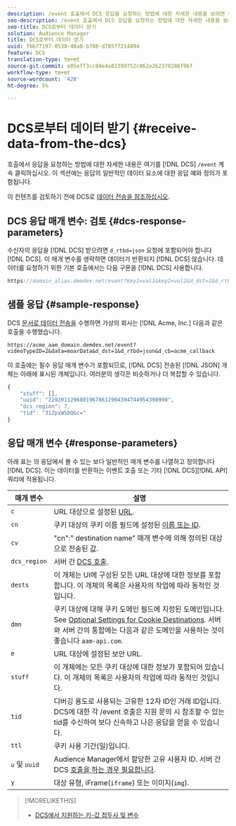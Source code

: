 ```yaml
---
description: /event 호출에서 DCS 응답을 요청하는 방법에 대한 자세한 내용을 보려면 여기를 계속 클릭하십시오. 이 섹션에는 응답의 일반적인 데이터 요소에 대한 응답 예와 정의가 포함됩니다.
seo-description: /event 호출에서 DCS 응답을 요청하는 방법에 대한 자세한 내용을 보려면 여기를 계속 클릭하십시오. 이 섹션에는 응답의 일반적인 데이터 요소에 대한 응답 예와 정의가 포함됩니다.
seo-title: DCS로부터 데이터 받기
solution: Audience Manager
title: DCS로부터 데이터 받기
uuid: fbb77197-8530-48a8-b708-d785f7214494
feature: DCS
translation-type: tm+mt
source-git-commit: e05eff3cc04e4a82399752c862e2b2370286f96f
workflow-type: tm+mt
source-wordcount: '420'
ht-degree: 5%

---
```



# DCS로부터 데이터 받기 {#receive-data-from-the-dcs}

호출에서 응답을 요청하는 방법에 대한 자세한 내용은 여기를 [!DNL DCS] `/event` 계속 클릭하십시오. 이 섹션에는 응답의 일반적인 데이터 요소에 대한 응답 예와 정의가 포함됩니다.

이 컨텐츠를 검토하기 전에 DCS로 [데이터 전송을 참조하십시오](../../../api/dcs-intro/dcs-event-calls/dcs-url-send.md).

## DCS 응답 매개 변수: 검토 {#dcs-response-parameters}

수신자의 응답을 [!DNL DCS] 받으려면 `d_rtbd=json` 요청에 포함되어야 합니다 [!DNL DCS]. 이 매개 변수를 생략하면 데이터가 반환되지 [!DNL DCS] 않습니다. 데이터를 요청하기 위한 기본 호출에서는 다음 구문을 [!DNL DCS] 사용합니다.

```js
https://domain_alias.demdex.net/event?key1=val1&key2=val2&d_dst=1&d_rtbd=json&d_cb=callback
```

## 샘플 응답 {#sample-response}

DCS [문서로 데이터 전송을](../../../api/dcs-intro/dcs-event-calls/dcs-url-send.md) 수행하면 가상의 회사는 [!DNL Acme, Inc.] 다음과 같은 호출을 수행했습니다.

`https://acme_aam_domain.demdex.net/event?videoTypeID=2&data=moarData&d_dst=1&d_rtbd=json&d_cb=acme_callback`

이 호출에는 필수 응답 매개 변수가 포함되므로, [!DNL DCS] 전송된 [!DNL JSON] 개체는 아래에 표시된 개체입니다. 여러분의 생각은 비슷하거나 더 복잡할 수 있습니다.

```js
{
    "stuff": [],
    "uuid": "22920112968019678612904394744954398990",
    "dcs_region": 7,
    "tid": "31ZpxW5bQGc="
}
```

## 응답 매개 변수 {#response-parameters}

아래 표는 의 응답에서 볼 수 있는 보다 일반적인 매개 변수를 나열하고 정의합니다 [!DNL DCS]. 이는 데이터를 반환하는 이벤트 호출 또는 기타 [!DNL DCS][!DNL API] 쿼리에 적용됩니다.

| 매개 변수 | 설명 |
|--- |--- |
| `c` | URL 대상으로 설정된 [URL](../../../features/destinations/create-url-destination.md). |
| `cn` | 쿠키 대상의 쿠키 이름 필드에 설정된 [이름 또는 ID](../../../features/destinations/create-cookie-destination.md). |
| `cv` | &quot;cn&quot;:&quot; destination name&quot; 매개 변수에 의해 정의된 대상으로 전송된 값. |
| `dcs_region` | 서버 간 [DCS 호출](../../../api/dcs-intro/dcs-api-reference/dcs-regions.md). |
| `dests` | 이 개체는 UI에 구성된 모든 URL 대상에 대한 정보를 포함합니다. 이 개체의 목록은 사용자의 작업에 따라 동적인 것입니다. |
| `dmn` | 쿠키 대상에 대해 쿠키 도메인 필드에 지정된 도메인입니다. See [Optional Settings for Cookie Destinations](../../../features/destinations/cookie-destination-options.md).  서버와 서버 간의 통합에는 다음과 같은 도메인을 사용하는 것이 좋습니다 `aam-api.com`. |
| `e` | URL 대상에 설정된 보안 URL. |
| `stuff` | 이 개체에는 모든 쿠키 대상에 대한 정보가 포함되어 있습니다. 이 개체의 목록은 사용자의 작업에 따라 동적인 것입니다. |
| `tid` | 디버깅 용도로 사용되는 고유한 12자 ID인 거래 ID입니다. DCS에 대한 각 /event 호출은 지원 문의 시 참조할 수 있는 tid를 수신하여 보다 신속하고 나은 응답을 얻을 수 있습니다. |
| `ttl` | 쿠키 사용 기간(일)입니다. |
| `u` 및 `uuid` | Audience Manager에서 할당한 고유 사용자 ID. 서버 간 DCS [호출을 하는 경우 필요합니다](../../../api/dcs-intro/dcs-s2s/dcs-s2s-calls.md). |
| `y` | 대상 유형, iFrame(`iframe`) 또는 이미지(`img`). |

>[!MORELIKETHIS]
>
>* [DCS에서 지원하는 키-값 접두사 및 변수](../../../api/dcs-intro/dcs-api-reference/dcs-keys.md)

